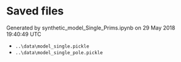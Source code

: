 # Saved files 


Generated by synthetic_model_Single_Prims.ipynb on 29 May 2018 19:40:49 UTC

*  `..\data\model_single.pickle` 
*  `..\data\model_single_pole.pickle` 
